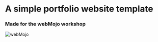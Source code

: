 # A simple portfolio website template
### Made for the webMojo workshop

![webMojo](https://user-images.githubusercontent.com/37739153/77541650-f3be3700-6eca-11ea-800d-747552353063.png)
